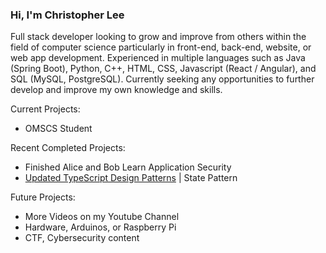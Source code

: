 ### Hi, I'm Christopher Lee

Full stack developer looking to grow and improve from others within the field of computer science particularly in front-end, back-end, website, or web app development. Experienced in multiple languages such as Java (Spring Boot), Python, C++, HTML, CSS, Javascript (React / Angular), and SQL (MySQL, PostgreSQL). Currently seeking any opportunities to further develop and improve my own knowledge and skills.

Current Projects:
* OMSCS Student

Recent Completed Projects:
* Finished Alice and Bob Learn Application Security
* [Updated TypeScript Design Patterns](https://github.com/choicespecs/TypescriptDesignPatterns) | State Pattern

Future Projects:
* More Videos on my Youtube Channel
* Hardware, Arduinos, or Raspberry Pi
* CTF, Cybersecurity content


